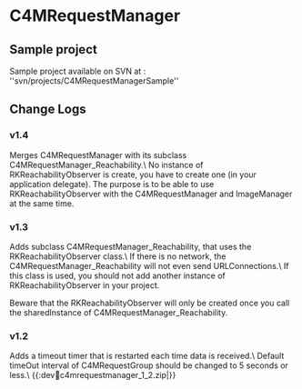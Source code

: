 C4MRequestManager
=================

Sample project
--------------

Sample project available on SVN at : ''svn/projects/C4MRequestManagerSample''

Change Logs
-----------

### v1.4

Merges C4MRequestManager with its subclass C4MRequestManager_Reachability.\\
No instance of RKReachabilityObserver is create, you have to create one (in your application delegate).
The purpose is to be able to use RKReachabilityObserver with the C4MRequestManager and ImageManager at the same time.

### v1.3

Adds subclass C4MRequestManager_Reachability, that uses the RKReachabilityObserver class.\\
If there is no network, the C4MRequestManager_Reachability will not even send URLConnections.\\
If this class is used, you should not add another instance of RKReachabilityObserver in your project.

Beware that the RKReachabilityObserver will only be created once you call the sharedInstance of C4MRequestManager_Reachability.

### v1.2

Adds a timeout timer that is restarted each time data is received.\\
Default timeOut interval of C4MRequestGroup should be changed to 5 seconds or less.\\
{{:dev:iphone:c4mrequestmanager_1_2.zip|}}